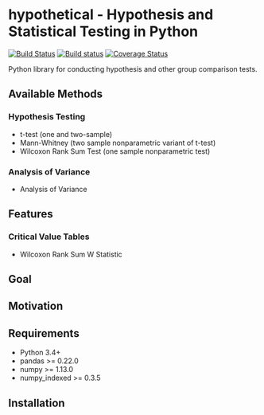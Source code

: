 # hypothetical - Hypothesis and Statistical Testing in Python

[![Build Status](https://travis-ci.org/aschleg/hypy.svg?branch=master)](https://travis-ci.org/aschleg/hypy)
[![Build status](https://ci.appveyor.com/api/projects/status/i1i1blt9ny3tyi6a?svg=true)](https://ci.appveyor.com/project/aschleg/hypy)
[![Coverage Status](https://coveralls.io/repos/github/aschleg/hypy/badge.svg)](https://coveralls.io/github/aschleg/hypy)

Python library for conducting hypothesis and other group comparison tests.

## Available Methods

### Hypothesis Testing

* t-test (one and two-sample)
* Mann-Whitney (two sample nonparametric variant of t-test)
* Wilcoxon Rank Sum Test (one sample nonparametric test)

### Analysis of Variance

* Analysis of Variance

## Features

### Critical Value Tables

* Wilcoxon Rank Sum W Statistic

## Goal

## Motivation

## Requirements

* Python 3.4+
* pandas >= 0.22.0
* numpy >= 1.13.0
* numpy_indexed >= 0.3.5

## Installation